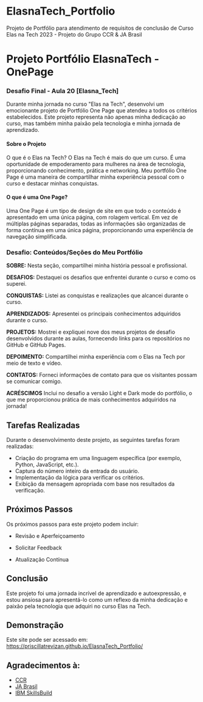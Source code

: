 # ElasnaTech_Portfolio
Projeto de Portfólio para atendimento de requisitos de conclusão de Curso Elas na Tech 2023 - Projeto do Grupo CCR &amp; JA Brasil


# Projeto Portfólio ElasnaTech - OnePage

### Desafio  Final - Aula 20 [Elasna_Tech]


Durante minha jornada no curso "Elas na Tech", desenvolvi um emocionante projeto de Portfólio One Page que atendeu a todos os critérios estabelecidos. Este projeto representa não apenas minha dedicação ao curso, mas também minha paixão pela tecnologia e minha jornada de aprendizado.

#### Sobre o Projeto
O que é o Elas na Tech?
O Elas na Tech é mais do que um curso. É uma oportunidade de empoderamento para mulheres na área de tecnologia, proporcionando conhecimento, prática e networking. Meu portfólio One Page é uma maneira de compartilhar minha experiência pessoal com o curso e destacar minhas conquistas.

#### O que é uma One Page?
Uma One Page é um tipo de design de site em que todo o conteúdo é apresentado em uma única página, com rolagem vertical. Em vez de múltiplas páginas separadas, todas as informações são organizadas de forma contínua em uma única página, proporcionando uma experiência de navegação simplificada.

### Desafio: Conteúdos/Seções do Meu Portfólio

**SOBRE:** Nesta seção, compartilhei minha história pessoal e profissional.

**DESAFIOS:** Destaquei os desafios que enfrentei durante o curso e como os superei.

**CONQUISTAS:** Listei as conquistas e realizações que alcancei durante o curso.

**APRENDIZADOS:** Apresentei os principais conhecimentos adquiridos durante o curso.

**PROJETOS:** Mostrei e expliquei nove dos meus projetos de desafio desenvolvidos durante as aulas, fornecendo links para os repositórios no GitHub e GitHub Pages.

**DEPOIMENTO:** Compartilhei minha experiência com o Elas na Tech por meio de texto e vídeo.

**CONTATOS:** Forneci informações de contato para que os visitantes possam se comunicar comigo.

**ACRÉSCIMOS** Inclui no desafio a versão Light e Dark mode do portfólio, o que me proporcionou prática de mais conhecimentos adquiridos na jornada!


## Tarefas Realizadas

Durante o desenvolvimento deste projeto, as seguintes tarefas foram realizadas:

- Criação do programa em uma linguagem específica (por exemplo, Python, JavaScript, etc.).
- Captura do número inteiro da entrada do usuário.
- Implementação da lógica para verificar os critérios.
- Exibição da mensagem apropriada com base nos resultados da verificação.
## Próximos Passos
Os próximos passos para este projeto podem incluir:

- Revisão e Aperfeiçoamento

- Solicitar Feedback

- Atualização Contínua

## Conclusão
Este projeto foi uma jornada incrível de aprendizado e autoexpressão, e estou ansiosa para apresentá-lo como um reflexo da minha dedicação e paixão pela tecnologia que adquiri no curso Elas na Tech.

## Demonstração

Este site pode ser acessado em: https://priscillatrevizan.github.io/ElasnaTech_Portfolio/


## Agradecimentos à:

 - [CCR](https://www.grupoccr.com.br/)
 - [JA Brasil](https://jabrasil.org.br/elasnatech23/)
 - [IBM SkillsBuild](https://skillsbuild.org/)



